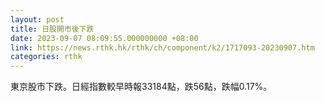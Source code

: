 ```yaml
---
layout: post
title: 日股開市後下跌
date: 2023-09-07 08:09:55.000000000 +08:00
link: https://news.rthk.hk/rthk/ch/component/k2/1717093-20230907.htm
categories: rthk
---
```


東京股市下跌。日經指數較早時報33184點，跌56點，跌幅0.17%。
